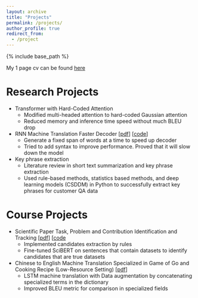 ```yaml
---
layout: archive
title: "Projects"
permalink: /projects/
author_profile: true
redirect_from:
  - /project
---
```


{% include base_path %}

My 1 page cv can be found [here](/assets/pdf/cv.pdf)

Research Projects
======
* Transformer with Hard-Coded Attention
  * Modified multi-headed attention to hard-coded Gaussian attention
  * Reduced memory and inference time speed without much BLEU drop
* RNN Machine Translation Faster Decoder \[[pdf](/assets/pdf/rnn_faster_decoder.pdf)\] \[[code](https://github.com/fallcat/rnn_nmt_syntax)\]
  * Generate a fixed span of words at a time to speed up decoder
  * Tried to add syntax to improve performance. Proved that it will slow down the model
* Key phrase extraction
  * Literature review in short text summarization and key phrase extraction
  * Used rule-based methods, statistics based methods, and deep learning models (CSDDM) in Python to successfully extract key phrases for customer QA data

Course Projects
======
* Scientific Paper Task, Problem and Contribution Identification and Tracking \[[pdf](/assets/pdf/sci_paper_kb.pdf)\] \[[code](https://github.com/fallcat/sci-paper-kb)
  * Implemented candidates extraction by rules
  * Fine-tuned SciBERT on sentences that contain datasets to identify candidates that are true datasets
* Chinese to English Machine Translation Specialized in Game of Go and Cooking Recipe (Low-Resource Setting) \[[pdf](/assets/pdf/go_nmt.pdf)\]
  * LSTM machine translation with Data augmentation by concatenating specialized terms in the dictionary
  * Improved BLEU metric for comparison in specialized fields

